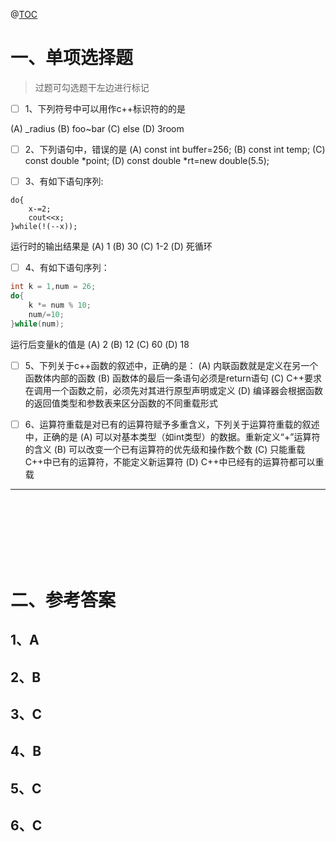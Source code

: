@[TOC](计算机二级c++选择题例题每日一练（1）及其答案)

# 一、单项选择题
>过题可勾选题干左边进行标记

- [ ] 1、下列符号中可以用作c++标识符的的是

(A) _radius
(B) foo~bar
\(C\) else
(D) 3room

- [ ] 2、下列语句中，错误的是
(A) const int buffer=256;
(B) const int temp;
\(C\) const double *point;
(D) const double *rt=new double(5.5);

- [ ] 3、有如下语句序列:
```c++int x = 3;
do{
	x-=2;
	cout<<x;
}while(!(--x));
```
运行时的输出结果是
(A) 1
(B) 30
\(C\) 1-2
\(D\) 死循环

- [ ] 4、有如下语句序列：
```c++
int k = 1,num = 26;
do{
	k *= num % 10;
	num/=10;
}while(num);
```

运行后变量k的值是
\(A\) 2
 \(B) 12
 \(C\) 60
\(D) 18         

- [ ] 5、下列关于c++函数的叙述中，正确的是：
\(A\) 内联函数就是定义在另一个函数体内部的函数
\(B\) 函数体的最后一条语句必须是return语句
\(C\) C++要求在调用一个函数之前，必须先对其进行原型声明或定义
\(D\) 编译器会根据函数的返回值类型和参数表来区分函数的不同重载形式

- [ ] 6、运算符重载是对已有的运算符赋予多重含义，下列关于运算符重载的叙述中，正确的是
\(A\) 可以对基本类型（如int类型）的数据。重新定义“+”运算符的含义
\(B\) 可以改变一个已有运算符的优先级和操作数个数
\(C\) 只能重载C++中已有的运算符，不能定义新运算符
\(D\) C++中已经有的运算符都可以重载
 
---
<br>

<br>

<br>

<br>

<br>

<br>

# 二、参考答案

## 1、A
## 2、B

## 3、C

## 4、B

## 5、C

## 6、C
